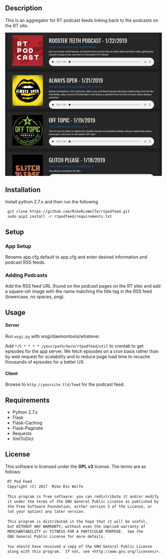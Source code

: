 ## Description
This is an aggregator for RT podcast feeds linking back to the podcasts on the RT site.


![index.html](/docs/images/feed2.png)

## Installation
Install python 2.7.x and then run the following

     git clone https://github.com/MikeRixWolfe/rtpodfeed.git
     sudo pip2 install -r rtpodfeed/requirements.txt

## Setup
### App Setup
Rename app.cfg.default to app.cfg and enter desired information and podcast RSS feeds.
### Adding Podcasts
Add the RSS feed URL (found on the podcast pages on the RT site) and add a square-ish image 
with the name matching the title tag in the RSS feed (lowercase, no spaces, png).

## Usage
#### Server
Run `wsgi.py` with wsgi/daemontools/whatever.

Add `*/5 * * * * /your/path/here/rtpodfeed/util` to crontab to get episodes for the app server. We fetch episodes on a cron basis rather than by web request for scalability and to reduce page load time to recache thousands of episodes for a better UX.
#### Client
Browse to `http://yoursite.tld/feed` for the podcast feed.

## Requirements
* Python 2.7.x
* Flask
* Flask-Caching
* Flask-Paginate
* Requests
* XmlToDict

## License
This software is licensed under the **GPL v3** license. The terms are as follows:
     
     RT Pod Feed
     Copyright (C) 2017  Mike Rix Wolfe
     
     This program is free software: you can redistribute it and/or modify
     it under the terms of the GNU General Public License as published by
     the Free Software Foundation, either version 3 of the License, or
     (at your option) any later version.
     
     This program is distributed in the hope that it will be useful,
     but WITHOUT ANY WARRANTY; without even the implied warranty of
     MERCHANTABILITY or FITNESS FOR A PARTICULAR PURPOSE.  See the
     GNU General Public License for more details.
     
     You should have received a copy of the GNU General Public License
     along with this program.  If not, see <http://www.gnu.org/licenses/>.

